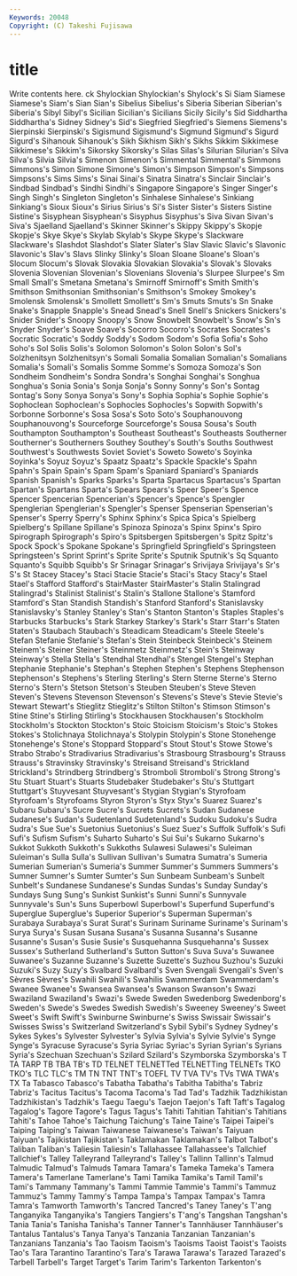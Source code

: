 ```yaml
---
Keywords: 20048 
Copyright: (C) Takeshi Fujisawa
---
```


# title

Write contents here.
ck Shylockian Shylockian's
Shylock's Si Siam Siamese Siamese's Siam's Sian Sian's Sibelius Sibelius's
Siberia Siberian Siberian's Siberia's Sibyl Sibyl's Sicilian Sicilian's Sicilians Sicily
Sicily's Sid Siddhartha Siddhartha's Sidney Sidney's Sid's Siegfried Siegfried's Siemens
Siemens's Sierpinski Sierpinski's Sigismund Sigismund's Sigmund Sigmund's Sigurd Sigurd's Sihanouk
Sihanouk's Sikh Sikhism Sikh's Sikhs Sikkim Sikkimese Sikkimese's Sikkim's Sikorsky
Sikorsky's Silas Silas's Silurian Silurian's Silva Silva's Silvia Silvia's Simenon
Simenon's Simmental Simmental's Simmons Simmons's Simon Simone Simone's Simon's Simpson
Simpson's Simpsons Simpsons's Sims Sims's Sinai Sinai's Sinatra Sinatra's Sinclair
Sinclair's Sindbad Sindbad's Sindhi Sindhi's Singapore Singapore's Singer Singer's Singh
Singh's Singleton Singleton's Sinhalese Sinhalese's Sinkiang Sinkiang's Sioux Sioux's Sirius
Sirius's Si's Sister Sister's Sisters Sistine Sistine's Sisyphean Sisyphean's Sisyphus
Sisyphus's Siva Sivan Sivan's Siva's Sjaelland Sjaelland's Skinner Skinner's Skippy
Skippy's Skopje Skopje's Skye Skye's Skylab Skylab's Skype Skype's Slackware
Slackware's Slashdot Slashdot's Slater Slater's Slav Slavic Slavic's Slavonic Slavonic's
Slav's Slavs Slinky Slinky's Sloan Sloane Sloane's Sloan's Slocum Slocum's
Slovak Slovakia Slovakian Slovakia's Slovak's Slovaks Slovenia Slovenian Slovenian's Slovenians
Slovenia's Slurpee Slurpee's Sm Small Small's Smetana Smetana's Smirnoff Smirnoff's
Smith Smith's Smithson Smithsonian Smithsonian's Smithson's Smokey Smokey's Smolensk Smolensk's
Smollett Smollett's Sm's Smuts Smuts's Sn Snake Snake's Snapple Snapple's
Snead Snead's Snell Snell's Snickers Snickers's Snider Snider's Snoopy Snoopy's
Snow Snowbelt Snowbelt's Snow's Sn's Snyder Snyder's Soave Soave's Socorro
Socorro's Socrates Socrates's Socratic Socratic's Soddy Soddy's Sodom Sodom's Sofia
Sofia's Soho Soho's Sol Solis Solis's Solomon Solomon's Solon Solon's
Sol's Solzhenitsyn Solzhenitsyn's Somali Somalia Somalian Somalian's Somalians Somalia's Somali's
Somalis Somme Somme's Somoza Somoza's Son Sondheim Sondheim's Sondra Sondra's
Songhai Songhai's Songhua Songhua's Sonia Sonia's Sonja Sonja's Sonny Sonny's
Son's Sontag Sontag's Sony Sonya Sonya's Sony's Sophia Sophia's Sophie
Sophie's Sophoclean Sophoclean's Sophocles Sophocles's Sopwith Sopwith's Sorbonne Sorbonne's Sosa
Sosa's Soto Soto's Souphanouvong Souphanouvong's Sourceforge Sourceforge's Sousa Sousa's South
Southampton Southampton's Southeast Southeast's Southeasts Southerner Southerner's Southerners Southey Southey's
South's Souths Southwest Southwest's Southwests Soviet Soviet's Soweto Soweto's Soyinka
Soyinka's Soyuz Soyuz's Spaatz Spaatz's Spackle Spackle's Spahn Spahn's Spain
Spain's Spam Spam's Spaniard Spaniard's Spaniards Spanish Spanish's Sparks Sparks's
Sparta Spartacus Spartacus's Spartan Spartan's Spartans Sparta's Spears Spears's Speer
Speer's Spence Spencer Spencerian Spencerian's Spencer's Spence's Spengler Spenglerian Spenglerian's
Spengler's Spenser Spenserian Spenserian's Spenser's Sperry Sperry's Sphinx Sphinx's Spica
Spica's Spielberg Spielberg's Spillane Spillane's Spinoza Spinoza's Spinx Spinx's Spiro
Spirograph Spirograph's Spiro's Spitsbergen Spitsbergen's Spitz Spitz's Spock Spock's Spokane
Spokane's Springfield Springfield's Springsteen Springsteen's Sprint Sprint's Sprite Sprite's Sputnik
Sputnik's Sq Squanto Squanto's Squibb Squibb's Sr Srinagar Srinagar's Srivijaya
Srivijaya's Sr's S's St Stacey Stacey's Staci Stacie Stacie's Staci's
Stacy Stacy's Stael Stael's Stafford Stafford's StairMaster StairMaster's Stalin Stalingrad
Stalingrad's Stalinist Stalinist's Stalin's Stallone Stallone's Stamford Stamford's Stan Standish
Standish's Stanford Stanford's Stanislavsky Stanislavsky's Stanley Stanley's Stan's Stanton Stanton's
Staples Staples's Starbucks Starbucks's Stark Starkey Starkey's Stark's Starr Starr's
Staten Staten's Staubach Staubach's Steadicam Steadicam's Steele Steele's Stefan Stefanie
Stefanie's Stefan's Stein Steinbeck Steinbeck's Steinem Steinem's Steiner Steiner's Steinmetz
Steinmetz's Stein's Steinway Steinway's Stella Stella's Stendhal Stendhal's Stengel Stengel's
Stephan Stephanie Stephanie's Stephan's Stephen Stephen's Stephens Stephenson Stephenson's Stephens's
Sterling Sterling's Stern Sterne Sterne's Sterno Sterno's Stern's Stetson Stetson's
Steuben Steuben's Steve Steven Steven's Stevens Stevenson Stevenson's Stevens's Steve's
Stevie Stevie's Stewart Stewart's Stieglitz Stieglitz's Stilton Stilton's Stimson Stimson's
Stine Stine's Stirling Stirling's Stockhausen Stockhausen's Stockholm Stockholm's Stockton Stockton's
Stoic Stoicism Stoicism's Stoic's Stokes Stokes's Stolichnaya Stolichnaya's Stolypin Stolypin's
Stone Stonehenge Stonehenge's Stone's Stoppard Stoppard's Stout Stout's Stowe Stowe's
Strabo Strabo's Stradivarius Stradivarius's Strasbourg Strasbourg's Strauss Strauss's Stravinsky Stravinsky's
Streisand Streisand's Strickland Strickland's Strindberg Strindberg's Stromboli Stromboli's Strong Strong's
Stu Stuart Stuart's Stuarts Studebaker Studebaker's Stu's Stuttgart Stuttgart's Stuyvesant
Stuyvesant's Stygian Stygian's Styrofoam Styrofoam's Styrofoams Styron Styron's Styx Styx's
Suarez Suarez's Subaru Subaru's Sucre Sucre's Sucrets Sucrets's Sudan Sudanese
Sudanese's Sudan's Sudetenland Sudetenland's Sudoku Sudoku's Sudra Sudra's Sue Sue's
Suetonius Suetonius's Suez Suez's Suffolk Suffolk's Sufi Sufi's Sufism Sufism's
Suharto Suharto's Sui Sui's Sukarno Sukarno's Sukkot Sukkoth Sukkoth's Sukkoths
Sulawesi Sulawesi's Suleiman Suleiman's Sulla Sulla's Sullivan Sullivan's Sumatra Sumatra's
Sumeria Sumerian Sumerian's Sumeria's Summer Summer's Summers Summers's Sumner Sumner's
Sumter Sumter's Sun Sunbeam Sunbeam's Sunbelt Sunbelt's Sundanese Sundanese's Sundas
Sundas's Sunday Sunday's Sundays Sung Sung's Sunkist Sunkist's Sunni Sunni's
Sunnyvale Sunnyvale's Sun's Suns Superbowl Superbowl's Superfund Superfund's Superglue Superglue's
Superior Superior's Superman Superman's Surabaya Surabaya's Surat Surat's Surinam Suriname
Suriname's Surinam's Surya Surya's Susan Susana Susana's Susanna Susanna's Susanne
Susanne's Susan's Susie Susie's Susquehanna Susquehanna's Sussex Sussex's Sutherland Sutherland's
Sutton Sutton's Suva Suva's Suwanee Suwanee's Suzanne Suzanne's Suzette Suzette's
Suzhou Suzhou's Suzuki Suzuki's Suzy Suzy's Svalbard Svalbard's Sven Svengali
Svengali's Sven's Sèvres Sèvres's Swahili Swahili's Swahilis Swammerdam Swammerdam's Swanee
Swanee's Swansea Swansea's Swanson Swanson's Swazi Swaziland Swaziland's Swazi's Swede
Sweden Swedenborg Swedenborg's Sweden's Swede's Swedes Swedish Swedish's Sweeney Sweeney's
Sweet Sweet's Swift Swift's Swinburne Swinburne's Swiss Swissair Swissair's Swisses
Swiss's Switzerland Switzerland's Sybil Sybil's Sydney Sydney's Sykes Sykes's Sylvester
Sylvester's Sylvia Sylvia's Sylvie Sylvie's Synge Synge's Syracuse Syracuse's Syria
Syriac Syriac's Syrian Syrian's Syrians Syria's Szechuan Szechuan's Szilard Szilard's
Szymborska Szymborska's T TA TARP TB TBA TB's TD TELNET
TELNETTed TELNETTing TELNETs TKO TKO's TLC TLC's TM TN TNT
TNT's TOEFL TV TVA TV's TVs TWA TWA's TX Ta
Tabasco Tabasco's Tabatha Tabatha's Tabitha Tabitha's Tabriz Tabriz's Tacitus Tacitus's
Tacoma Tacoma's Tad Tad's Tadzhik Tadzhikistan Tadzhikistan's Tadzhik's Taegu Taegu's
Taejon Taejon's Taft Taft's Tagalog Tagalog's Tagore Tagore's Tagus Tagus's
Tahiti Tahitian Tahitian's Tahitians Tahiti's Tahoe Tahoe's Taichung Taichung's Taine
Taine's Taipei Taipei's Taiping Taiping's Taiwan Taiwanese Taiwanese's Taiwan's Taiyuan
Taiyuan's Tajikistan Tajikistan's Taklamakan Taklamakan's Talbot Talbot's Taliban Taliban's Taliesin
Taliesin's Tallahassee Tallahassee's Tallchief Tallchief's Talley Talleyrand Talleyrand's Talley's Tallinn
Tallinn's Talmud Talmudic Talmud's Talmuds Tamara Tamara's Tameka Tameka's Tamera
Tamera's Tamerlane Tamerlane's Tami Tamika Tamika's Tamil Tamil's Tami's Tammany
Tammany's Tammi Tammie Tammie's Tammi's Tammuz Tammuz's Tammy Tammy's Tampa
Tampa's Tampax Tampax's Tamra Tamra's Tamworth Tamworth's Tancred Tancred's Taney
Taney's T'ang Tanganyika Tanganyika's Tangiers Tangiers's T'ang's Tangshan Tangshan's Tania
Tania's Tanisha Tanisha's Tanner Tanner's Tannhäuser Tannhäuser's Tantalus Tantalus's Tanya
Tanya's Tanzania Tanzanian Tanzanian's Tanzanians Tanzania's Tao Taoism Taoism's Taoisms
Taoist Taoist's Taoists Tao's Tara Tarantino Tarantino's Tara's Tarawa Tarawa's
Tarazed Tarazed's Tarbell Tarbell's Target Target's Tarim Tarim's Tarkenton Tarkenton's

